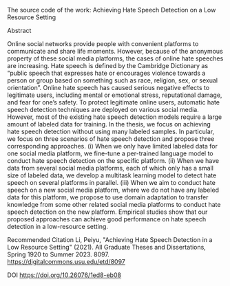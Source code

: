 The source code of the work: Achieving Hate Speech Detection on a Low Resource Setting

Abstract

Online social networks provide people with convenient platforms to communicate and share life moments. However, because of the anonymous property of these social media platforms, the cases of online hate speeches are increasing. Hate speech is defined by the Cambridge Dictionary as “public speech that expresses hate or encourages violence towards a person or group based on something such as race, religion, sex, or sexual orientation”. Online hate speech has caused serious negative effects to legitimate users, including mental or emotional stress, reputational damage, and fear for one’s safety. To protect legitimate online users, automatic hate speech detection techniques are deployed on various social media. However, most of the existing hate speech detection models require a large amount of labeled data for training. In the thesis, we focus on achieving hate speech detection without using many labeled samples. In particular, we focus on three scenarios of hate speech detection and propose three corresponding approaches. (i) When we only have limited labeled data for one social media platform, we fine-tune a per-trained language model to conduct hate speech detection on the specific platform. (ii) When we have data from several social media platforms, each of which only has a small size of labeled data, we develop a multitask learning model to detect hate speech on several platforms in parallel. (iii) When we aim to conduct hate speech on a new social media platform, where we do not have any labeled data for this platform, we propose to use domain adaptation to transfer knowledge from some other related social media platforms to conduct hate speech detection on the new platform. Empirical studies show that our proposed approaches can achieve good performance on hate speech detection in a low-resource setting.


Recommended Citation
Li, Peiyu, "Achieving Hate Speech Detection in a Low Resource Setting" (2021). All Graduate Theses and Dissertations, Spring 1920 to Summer 2023. 8097.
https://digitalcommons.usu.edu/etd/8097

DOI
https://doi.org/10.26076/1ed8-eb08
